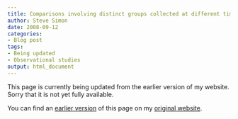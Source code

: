 ```yaml
---
title: Comparisons involving distinct groups collected at different times and with different methods
author: Steve Simon
date: 2008-09-12
categories:
- Blog post
tags:
- Being updated
- Observational studies
output: html_document
---
```


This page is currently being updated from the earlier version of my website. Sorry that it is not yet fully available.

<!---More--->


You can find an [earlier version][sim1] of this page on my [original website][sim2].

[sim1]: http://www.pmean.com/08/DistinctGroups.html
[sim2]: http://www.pmean.com/original_site.html
